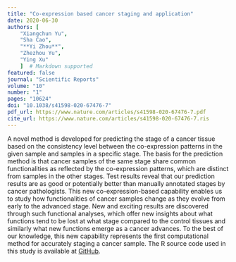 ```yaml
---
title: "Co-expression based cancer staging and application"
date: 2020-06-30
authors: [
    "Xiangchun Yu",
    "Sha Cao", 
    "**Yi Zhou**",
    "Zhezhou Yu",
    "Ying Xu"
    ]  # Markdown supported
featured: false
journal: "Scientific Reports"
volume: "10"
number: "1"
pages: "10624"
doi: "10.1038/s41598-020-67476-7"
pdf_url: https://www.nature.com/articles/s41598-020-67476-7.pdf
cite_url: https://www.nature.com/articles/s41598-020-67476-7.ris
---
```


A novel method is developed for predicting the stage of a cancer tissue based on the consistency level between the co-expression patterns in the given sample and samples in a specific stage. The basis for the prediction method is that cancer samples of the same stage share common functionalities as reflected by the co-expression patterns, which are distinct from samples in the other stages. Test results reveal that our prediction results are as good or potentially better than manually annotated stages by cancer pathologists. This new co-expression-based capability enables us to study how functionalities of cancer samples change as they evolve from early to the advanced stage. New and exciting results are discovered through such functional analyses, which offer new insights about what functions tend to be lost at what stage compared to the control tissues and similarly what new functions emerge as a cancer advances. To the best of our knowledge, this new capability represents the first computational method for accurately staging a cancer sample. The R source code used in this study is available at [GitHub](https://github.com/yxchspring/CECS).
